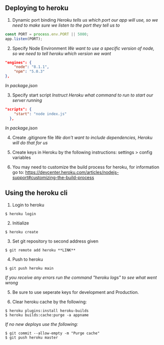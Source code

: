 ## Deploying to heroku

1. Dynamic port binding
   _Heroku tells us which port our app will use, so we need to make sure we listen to the port they tell us to_

```javascript
const PORT = process.env.PORT || 5000;
app.listen(PORT);
```

2. Specify Node Environment
   _We want to use a specific version of node, so we need to tell heroku which version we want_

```json
"engines": {
    "node": "8.1.1",
    "npm": "5.0.3"
},
```

_In package.json_

3. Specify start script
   _Instruct Heroku what command to run to start our server running_

```json
"scripts": {
    "start": "node index.js"
  },
```

_In package.json_

4. Create .gitignore file
   _We don't want to include dependencies, Heroku will do that for us_

5. Create keys in Heroku by the following instructions:
   settings > config variables

6. You may need to customize the build process for heroku, for information go to:
   https://devcenter.heroku.com/articles/nodejs-support#customizing-the-build-process

## Using the heroku cli

1. Login to heroku

```
$ heroku login
```

2. Initialize

```
$ heroku create
```

3. Set git repository to second address given

```
$ git remote add heroku **LINK**
```

4. Push to heroku

```
$ git push heroku main
```

_If you receive any errors run the command "heroku logs" to see what went wrong_

5. Be sure to use seperate keys for development and Production.

6. Clear heroku cache by the following:

```
$ heroku plugins:install heroku-builds
$ heroku builds:cache:purge -a appname
```

_If no new deploys use the following:_

```
$ git commit --allow-empty -m "Purge cache"
$ git push heroku master
```
